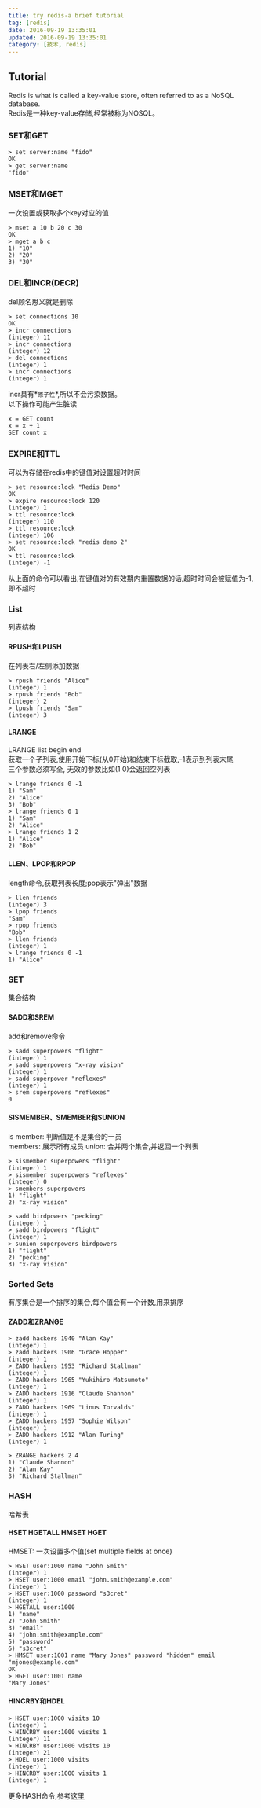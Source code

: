 ```yaml
---
title: try redis-a brief tutorial
tag: [redis]
date: 2016-09-19 13:35:01
updated: 2016-09-19 13:35:01
category: [技术, redis]
---
```

## Tutorial
Redis is what is called a key-value store, often referred to as a NoSQL database.  
Redis是一种key-value存储,经常被称为NOSQL。
### SET和GET
```redis
> set server:name "fido"
OK
> get server:name
"fido"
```
### MSET和MGET
一次设置或获取多个key对应的值
```redis
> mset a 10 b 20 c 30
OK
> mget a b c
1) "10"
2) "20"
3) "30"
```

### DEL和INCR(DECR)
del顾名思义就是删除  
```redis
> set connections 10
OK
> incr connections
(integer) 11
> incr connections
(integer) 12
> del connections
(integer) 1
> incr connections
(integer) 1
```
incr具有*`原子性`*,所以不会污染数据。  
以下操作可能产生脏读  
```redis
x = GET count
x = x + 1
SET count x
```

### EXPIRE和TTL
可以为存储在redis中的键值对设置超时时间
```redis
> set resource:lock "Redis Demo"
OK
> expire resource:lock 120
(integer) 1
> ttl resource:lock
(integer) 110
> ttl resource:lock
(integer) 106
> set resource:lock "redis demo 2"
OK
> ttl resource:lock
(integer) -1
```
从上面的命令可以看出,在键值对的有效期内重置数据的话,超时时间会被赋值为-1,即不超时

### List
列表结构
#### RPUSH和LPUSH
在列表右/左侧添加数据
```redis
> rpush friends "Alice"
(integer) 1
> rpush friends "Bob"
(integer) 2
> lpush friends "Sam"
(integer) 3
```
#### LRANGE
LRANGE list begin end  
获取一个子列表,使用开始下标(从0开始)和结束下标截取,-1表示到列表末尾  
三个参数必须写全, 无效的参数比如(1 0)会返回空列表
```redis
> lrange friends 0 -1
1) "Sam"
2) "Alice"
3) "Bob"
> lrange friends 0 1
1) "Sam"
2) "Alice"
> lrange friends 1 2
1) "Alice"
2) "Bob"
```

#### LLEN、LPOP和RPOP
length命令,获取列表长度;pop表示"弹出"数据
```redis
> llen friends
(integer) 3
> lpop friends
"Sam"
> rpop friends
"Bob"
> llen friends
(integer) 1
> lrange friends 0 -1
1) "Alice"
```

### SET
集合结构
#### SADD和SREM
add和remove命令
```redis
> sadd superpowers "flight"
(integer) 1
> sadd superpowers "x-ray vision"
(integer) 1
> sadd superpower "reflexes"
(integer) 1
> srem superpowers "reflexes"
0
```
#### SISMEMBER、SMEMBER和SUNION
is member: 判断值是不是集合的一员  
members: 展示所有成员
union: 合并两个集合,并返回一个列表
```redis
> sismember superpowers "flight"
(integer) 1
> sismember superpowers "reflexes"
(integer) 0
> smembers superpowers
1) "flight"
2) "x-ray vision"

> sadd birdpowers "pecking"
(integer) 1
> sadd birdpowers "flight"
(integer) 1
> sunion superpowers birdpowers
1) "flight"
2) "pecking"
3) "x-ray vision"
```
### Sorted Sets
有序集合是一个排序的集合,每个值会有一个计数,用来排序
#### ZADD和ZRANGE
```redis
> zadd hackers 1940 "Alan Kay"
(integer) 1
> zadd hackers 1906 "Grace Hopper"
(integer) 1
> ZADD hackers 1953 "Richard Stallman"
(integer) 1
> ZADD hackers 1965 "Yukihiro Matsumoto"
(integer) 1
> ZADD hackers 1916 "Claude Shannon"
(integer) 1
> ZADD hackers 1969 "Linus Torvalds"
(integer) 1
> ZADD hackers 1957 "Sophie Wilson"
(integer) 1
> ZADD hackers 1912 "Alan Turing"
(integer) 1

> ZRANGE hackers 2 4
1) "Claude Shannon"
2) "Alan Kay"
3) "Richard Stallman"
```

### HASH
哈希表
#### HSET HGETALL HMSET HGET
HMSET: 一次设置多个值(set multiple fields at once)
```redis
> HSET user:1000 name "John Smith"
(integer) 1
> HSET user:1000 email "john.smith@example.com"
(integer) 1
> HSET user:1000 password "s3cret"
(integer) 1
> HGETALL user:1000
1) "name"
2) "John Smith"
3) "email"
4) "john.smith@example.com"
5) "password"
6) "s3cret"
> HMSET user:1001 name "Mary Jones" password "hidden" email "mjones@example.com"
OK
> HGET user:1001 name
"Mary Jones"
```
#### HINCRBY和HDEL
```redis
> HSET user:1000 visits 10
(integer) 1
> HINCRBY user:1000 visits 1
(integer) 11
> HINCRBY user:1000 visits 10
(integer) 21
> HDEL user:1000 visits
(integer) 1
> HINCRBY user:1000 visits 1
(integer) 1
```

更多HASH命令,参考[这里](http://redis.io/commands#hash)

